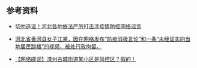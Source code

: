 
## 参考资料

- [切勿造谣！河北各地依法严厉打击涉疫情防控网络谣言](https://www.12377.cn/wxxx/2022/345cae89_web.html)

- [河北省香河县女子江某，因在网络发布“防疫消极言论”和一条“未经证实的当地居民跳楼”的视频，被处行政拘留。](https://twitter.com/SpeechFreedomCN/status/1508989135574364161?cxt=HHwWgsCrvfbngPEpAAAA)

- [【网络辟谣】滦州古城街道某小区是风控区？假的！](http://piyao.hebnews.cn/2022-01/14/content_8709950.htm)
